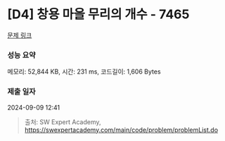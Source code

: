 # [D4] 창용 마을 무리의 개수 - 7465 

[문제 링크](https://swexpertacademy.com/main/code/problem/problemDetail.do?contestProbId=AWngfZVa9XwDFAQU) 

### 성능 요약

메모리: 52,844 KB, 시간: 231 ms, 코드길이: 1,606 Bytes

### 제출 일자

2024-09-09 12:41



> 출처: SW Expert Academy, https://swexpertacademy.com/main/code/problem/problemList.do